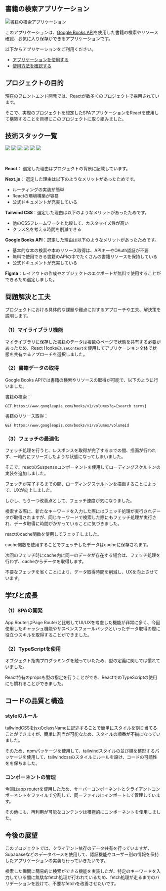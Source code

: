 ## 書籍の検索アプリケーション

![書籍の検索アプリケーション](https://github.com/daxchx/book-search/assets/149696768/d7e1de76-5eb9-4e31-9ee8-29b8b848df27)

このアプリケーションは、<a href="https://developers.google.com/books?hl=ja">Google Books API</a>を使用した書籍の検索やリソース確認、お気に入り保存ができるアプリケーションです。

以下からアプリケーションをご利用ください。

- <a href="https://book-app-roan.vercel.app/">アプリケーションを使用する</a>
- <a href="https://github.com/daxchx/book-search/wiki">使用方法を確認する</a>


## プロジェクトの目的

現在のフロントエンド開発では、Reactが数多くのプロジェクトで採用されています。

そこで、実際のプロジェクトを想定したSPAアプリケーションをReactを使用して構築することを目標にこのプロジェクトに取り組みました。

## 技術スタック一覧

<div style="display:inline;margin-bottom:100;">
    <img src="https://img.shields.io/badge/react-black?style=for-the-badge&logo=react" />
    <img src="https://img.shields.io/badge/next.js-black?style=for-the-badge&logo=next.js" />
    <img src="https://img.shields.io/badge/typescript-black?style=for-the-badge&logo=typescript" />
    <img src="https://img.shields.io/badge/tailwindcss-black?style=for-the-badge&logo=tailwindcss" />
    <img src="https://img.shields.io/badge/node.js-black?style=for-the-badge&logo=node.js" />
    <img src="https://img.shields.io/badge/vercel-black?style=for-the-badge&logo=vercel" />
</div>

&nbsp;

**React**： 選定した理由はプロジェクトの背景に記載しています。

**Next.js**： 選定した理由は以下のようなメリットがあったためです。
- ルーティングの実装が簡単
- Reactの環境構築が容易
- 公式ドキュメントが充実している

**Tailwind CSS**：選定した理由は以下のようなメリットがあったためです。
- 他のCSSフレームワークと比較して、カスタマイズ性が高い
- クラス名を考える時間を削減できる

**Google Books API**：選定した理由は以下のようなメリットがあったためです。
- 基本的な本の検索や本のリソース取得は、APIキーやOAuth認証が不要
- 無料で使用できる書籍のAPIの中でたくさんの書籍リソースを保持している
- 公式ドキュメントが充実している

**Figma**：レイアウトの作成やオブジェクトのエクポートが無料で使用することができるため選定しました。

## 問題解決と工夫

プロジェクトにおける具体的な課題や難点に対するアプローチや工夫、解決策を説明します。

### （1）マイライブラリ機能

マイライブラリに保存した書籍のデータは複数のページで状態を共有する必要があったため、React Hooksの`useContext`を使用してアプリケーション全体で状態を共有するアプローチを選択しました。

### （2）書籍データの取得

Google Books APIでは書籍の検索やリソースの取得が可能で、以下のように行いました。

書籍の検索：
```
GET https://www.googleapis.com/books/v1/volumes?q={search terms}
```
書籍のリソース取得：
```
GET https://www.googleapis.com/books/v1/volumes/volumeId
```

### （3）フェッチの最適化

フェッチ処理を行うと、レスポンスを取得が完了するまでの間、描画が行われず、一時的にフリーズしたような状態になってしまいました。

そこで、reactのSuspenseコンポーネントを使用してローディングスケルトンの実装を追加しました。

フェッチが完了するまでの間、ローディングスケルトンを描画することによって、UXが向上しました。

しかし、もう一つ改善点として、フェッチ速度が気になりました。

検索する際に、新たなキーワードを入力した際にはフェッチ処理が実行されデータが取得されますが、同じキーワードで検索した際にもフェッチ処理が実行され、データ取得に時間がかかっていることに気づきました。

reactのcache関数を使用してフェッチしました。

cache関数を使用することでフェッチしたデータはcacheに保存されます。

次回のフェッチ時にcache内に同一のデータが存在する場合は、フェッチ処理を行わず、cacheからデータを取得します。

不要なフェッチを省くことにより、データ取得時間を削減し、UXを向上させています。

## 学びと成長

### （1）SPAの開発

App RouterはPage Routerと比較してUI/UXを考慮した機能が非常に多く、今回使用したキャッシュ機能やサスペンスフォールバックといったデータ取得の際に役立つスキルを取得することができました。

### （2）TypeScriptを使用

オブジェクト指向プログラミングを触っていたため、型の定義に関しては慣れていました。

React特有のpropsも型の指定を行うことができ、ReactでのTypeScriptの使用にも慣れることができました。

## コードの品質と構造

### **styleのルール**

tailwindCSSをjsxのclassNameに記述することで簡単にスタイルを割り当てることができますが、簡単に割当が可能なため、スタイルの順番が不揃になっていました。

そのため、npmパッケージを使用して、tailwindスタイルの並び順を整形するパッケージを使用して、tailwindcssのスタイルにルールを設け、コードの可読性をを保ちました。

### **コンポーネントの管理**

今回はapp routerを使用したため、サーバーコンポーネントとクライアントコンポーネントをファイルで分割して、同一ファイルにインポートして管理しています。

その他にも、再利用が可能なコンテンツは積極的にコンポーネントを使用しました。

## 今後の展望

このプロジェクトでは、クライアント依存のデータ共有を行っていますが、Supabaseなどのデータベースを使用して、認証機能やユーザー別の情報を保持したアプリケーションの実装も行っていきたいです。

検索した瞬間に簡易的に検索ができる機能を実装したが、特定のキーワードを入力している間に無駄なfetch処理が行われているため、fetch処理が走るまでのバリデーションを設けて、不要なfetchを改善させたいです。
